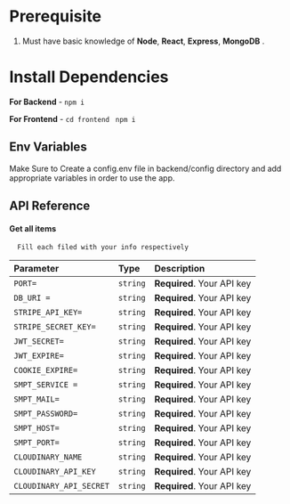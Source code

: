 
# Prerequisite

1.  Must have basic knowledge of **Node**, **React**, **Express**, **MongoDB** . 

# Install Dependencies

**For Backend** - `npm i`

**For Frontend** - `cd frontend` ` npm i`

## Env Variables

Make Sure to Create a config.env file in backend/config directory and add appropriate variables in order to use the app.


## API Reference

#### Get all items

```http
  Fill each filed with your info respectively
```

| Parameter | Type     | Description                |
| :-------- | :------- | :------------------------- |
| `PORT=` | `string` | **Required**. Your API key |
| `DB_URI =` | `string` | **Required**. Your API key |
| `STRIPE_API_KEY=` | `string` | **Required**. Your API key |
| `STRIPE_SECRET_KEY=` | `string` | **Required**. Your API key |
| `JWT_SECRET=` | `string` | **Required**. Your API key |
| `JWT_EXPIRE=` | `string` | **Required**. Your API key |
| `COOKIE_EXPIRE=` | `string` | **Required**. Your API key |
| `SMPT_SERVICE =` | `string` | **Required**. Your API key |
| `SMPT_MAIL=` | `string` | **Required**. Your API key |
| `SMPT_PASSWORD=` | `string` | **Required**. Your API key |
| `SMPT_HOST=` | `string` | **Required**. Your API key |
| `SMPT_PORT=` | `string` | **Required**. Your API key |
| `CLOUDINARY_NAME` | `string` | **Required**. Your API key |
| `CLOUDINARY_API_KEY` | `string` | **Required**. Your API key |
| `CLOUDINARY_API_SECRET` | `string` | **Required**. Your API key |


